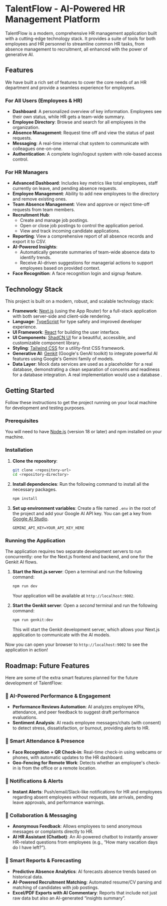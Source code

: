 # TalentFlow - AI-Powered HR Management Platform

TalentFlow is a modern, comprehensive HR management application built with a cutting-edge technology stack. It provides a suite of tools for both employees and HR personnel to streamline common HR tasks, from absence management to recruitment, all enhanced with the power of generative AI.

## Features

We have built a rich set of features to cover the core needs of an HR department and provide a seamless experience for employees.

### For All Users (Employees & HR)
- **Dashboard**: A personalized overview of key information. Employees see their own status, while HR gets a team-wide summary.
- **Employee Directory**: Browse and search for all employees in the organization.
- **Absence Management**: Request time off and view the status of past requests.
- **Messaging**: A real-time internal chat system to communicate with colleagues one-on-one.
- **Authentication**: A complete login/logout system with role-based access control.

### For HR Managers
- **Advanced Dashboard**: Includes key metrics like total employees, staff currently on leave, and pending absence requests.
- **Employee Management**: Ability to add new employees to the directory and remove existing ones.
- **Team Absence Management**: View and approve or reject time-off requests from team members.
- **Recruitment Hub**:
    - Create and manage job postings.
    - Open or close job postings to control the application period.
    - View and track incoming candidate applications.
- **Reporting**: View a comprehensive report of all absence records and export it to CSV.
- **AI-Powered Insights**:
    - Automatically generate summaries of team-wide absence data to identify trends.
    - Receive AI-driven suggestions for managerial actions to support employees based on provided context.
- **Face Recognition**: A face recognition login and signup feature.

## Technology Stack

This project is built on a modern, robust, and scalable technology stack:

- **Framework**: [Next.js](https://nextjs.org/) (using the App Router) for a full-stack application with both server-side and client-side rendering.
- **Language**: [TypeScript](https://www.typescriptlang.org/) for type safety and improved developer experience.
- **UI Framework**: [React](https://react.dev/) for building the user interface.
- **UI Components**: [ShadCN UI](https://ui.shadcn.com/) for a beautiful, accessible, and customizable component library.
- **Styling**: [Tailwind CSS](https://tailwindcss.com/) for a utility-first CSS framework.
- **Generative AI**: [Genkit](https://firebase.google.com/docs/genkit) (Google's GenAI toolkit) to integrate powerful AI features using Google's Gemini family of models.
- **Data Layer**: Mock data services are used as a placeholder for a real database, demonstrating a clean separation of concerns and readiness for a database integration. A real implementation would use a database .

## Getting Started

Follow these instructions to get the project running on your local machine for development and testing purposes.

### Prerequisites

You will need to have [Node.js](https://nodejs.org/) (version 18 or later) and npm installed on your machine.

### Installation

1.  **Clone the repository**:
    ```bash
    git clone <repository-url>
    cd <repository-directory>
    ```

2.  **Install dependencies**:
    Run the following command to install all the necessary packages.
    ```bash
    npm install
    ```

3.  **Set up environment variables**:
    Create a file named `.env` in the root of the project and add your Google AI API key. You can get a key from [Google AI Studio](https://aistudio.google.com/app/apikey).
    ```
    GEMINI_API_KEY=YOUR_API_KEY_HERE
    ```

### Running the Application

The application requires two separate development servers to run concurrently: one for the Next.js frontend and backend, and one for the Genkit AI flows.

1.  **Start the Next.js server**:
    Open a terminal and run the following command:
    ```bash
    npm run dev
    ```
    Your application will be available at `http://localhost:9002`.

2.  **Start the Genkit server**:
    Open a *second* terminal and run the following command:
    ```bash
    npm run genkit:dev
    ```
    This will start the Genkit development server, which allows your Next.js application to communicate with the AI models.

Now you can open your browser to `http://localhost:9002` to see the application in action!

## Roadmap: Future Features

Here are some of the extra smart features planned for the future development of TalentFlow:

### 🔹 AI-Powered Performance & Engagement
- **Performance Reviews Automation**: AI analyzes employee KPIs, attendance, and peer feedback to suggest draft performance evaluations.
- **Sentiment Analysis**: AI reads employee messages/chats (with consent) to detect stress, dissatisfaction, or burnout, providing alerts to HR.

### 🔹 Smart Attendance & Presence
- **Face Recognition + QR Check-in**: Real-time check-in using webcams or phones, with automatic updates to the HR dashboard.
- **Geo-Fencing for Remote Work**: Detects whether an employee's check-in is from the office or a remote location.

### 🔹 Notifications & Alerts
- **Instant Alerts**: Push/email/Slack-like notifications for HR and employees regarding absent employees without requests, late arrivals, pending leave approvals, and performance warnings.

### 🔹 Collaboration & Messaging
- **Anonymous Feedback**: Allows employees to send anonymous messages or complaints directly to HR.
- **AI HR Assistant (Chatbot)**: An AI-powered chatbot to instantly answer HR-related questions from employees (e.g., “How many vacation days do I have left?”).

### 🔹 Smart Reports & Forecasting
- **Predictive Absence Analytics**: AI forecasts absence trends based on historical data.
- **AI-Powered Recruitment Matching**: Automated resume/CV parsing and matching of candidates with job postings.
- **Excel/PDF Exports with AI Commentary**: Reports that include not just raw data but also an AI-generated “insights summary”.
